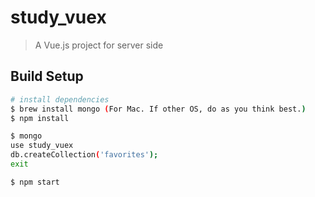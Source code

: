 # study_vuex

> A Vue.js project for server side

## Build Setup

``` bash
# install dependencies
$ brew install mongo (For Mac. If other OS, do as you think best.)
$ npm install

$ mongo
use study_vuex
db.createCollection('favorites');
exit

$ npm start
```
